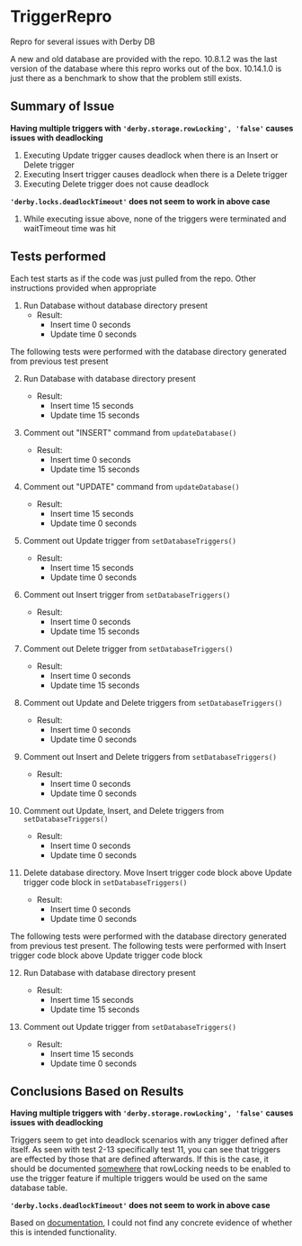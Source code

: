 # TriggerRepro
Repro for several issues with Derby DB

A new and old database are provided with the repo. 10.8.1.2 was the last version of the database where this repro works out of the box. 10.14.1.0 is just there as a benchmark to show that the problem still exists.

## Summary of Issue
**Having multiple triggers with `'derby.storage.rowLocking', 'false'` causes issues with deadlocking**

1. Executing Update trigger causes deadlock when there is an Insert or Delete trigger
2. Executing Insert trigger causes deadlock when there is a Delete trigger
3. Executing Delete trigger does not cause deadlock

**`'derby.locks.deadlockTimeout'` does not seem to work in above case**

1. While executing issue above, none of the triggers were terminated and waitTimeout time was hit

## Tests performed
Each test starts as if the code was just pulled from the repo. Other instructions provided when appropriate

1. Run Database without database directory present
   * Result:
     * Insert time 0 seconds
     * Update time 0 seconds
     
The following tests were performed with the database directory generated from previous test present
     
2. Run Database with database directory present
   * Result:
     * Insert time 15 seconds
     * Update time 15 seconds
     
3. Comment out "INSERT" command from `updateDatabase()`
   * Result:
     * Insert time 0 seconds
     * Update time 15 seconds
     
4. Comment out "UPDATE" command from `updateDatabase()`
   * Result:
     * Insert time 15 seconds
     * Update time 0 seconds
     
5. Comment out Update trigger from `setDatabaseTriggers()`
   * Result:
     * Insert time 15 seconds
     * Update time 0 seconds
     
6. Comment out Insert trigger from `setDatabaseTriggers()`
   * Result:
     * Insert time 0 seconds
     * Update time 15 seconds
     
7. Comment out Delete trigger from `setDatabaseTriggers()`
   * Result:
     * Insert time 0 seconds
     * Update time 15 seconds

8. Comment out Update and Delete triggers from `setDatabaseTriggers()`
   * Result:
     * Insert time 0 seconds
     * Update time 0 seconds
     
9. Comment out Insert and Delete triggers from `setDatabaseTriggers()`
   * Result:
     * Insert time 0 seconds
     * Update time 0 seconds
     
10. Comment out Update, Insert, and Delete triggers from `setDatabaseTriggers()`
    * Result:
      * Insert time 0 seconds
      * Update time 0 seconds
      
11. Delete database directory. Move Insert trigger code block above Update trigger code block in `setDatabaseTriggers()`
    * Result:
      * Insert time 0 seconds
      * Update time 0 seconds
     
The following tests were performed with the database directory generated from previous test present.
The following tests were performed with Insert trigger code block above Update trigger code block

12. Run Database with database directory present
    * Result:
      * Insert time 15 seconds
      * Update time 15 seconds
      
13. Comment out Update trigger from `setDatabaseTriggers()`
    * Result:
      * Insert time 15 seconds
      * Update time 0 seconds
      
## Conclusions Based on Results
**Having multiple triggers with `'derby.storage.rowLocking', 'false'` causes issues with deadlocking**

Triggers seem to get into deadlock scenarios with any trigger defined after itself. As seen with test 2-13 specifically test 11, you can see that triggers are effected by those that are defined afterwards. If this is the case, it should be documented [somewhere](https://db.apache.org/derby/docs/10.15/ref/rrefsqlj43125.html) that rowLocking needs to be enabled to use the trigger feature if multiple triggers would be used on the same database table.

**`'derby.locks.deadlockTimeout'` does not seem to work in above case**

Based on [documentation](https://db.apache.org/derby/docs/10.15/ref/rrefproper10607.html#rrefproper10607), I could not find any concrete evidence of whether this is intended functionality.
